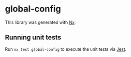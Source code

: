 # global-config

This library was generated with [Nx](https://nx.dev).

## Running unit tests

Run `nx test global-config` to execute the unit tests via [Jest](https://jestjs.io).
